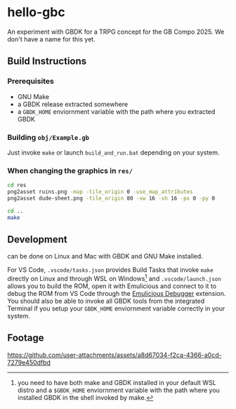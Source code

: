# hello-gbc

An experiment with GBDK for a TRPG concept for the GB Compo 2025. We don't have a name for this yet.

## Build Instructions

### Prerequisites

- GNU Make
- a GBDK release extracted somewhere
- a `GBDK_HOME` enviornment variable with the path where you extracted GBDK

### Building `obj/Example.gb`

Just invoke `make` or launch `build_and_run.bat` depending on your system.

### When changing the graphics in `res/`

```sh
cd res
png2asset ruins.png -map -tile_origin 0 -use_map_attributes
png2asset dude-sheet.png -tile_origin 80 -sw 16 -sh 16 -px 0 -py 0

cd ..
make
```

## Development

can be done on Linux and Mac with GBDK and GNU Make installed.

For VS Code, `.vscode/tasks.json` provides Build Tasks that invoke `make` directly
on Linux and through WSL on Windows[^1] and `.vscode/launch.json` allows you to
build the ROM, open it with Emulicious and connect to it to debug the ROM from
VS Code through the
[Emulicious Debugger](https://marketplace.visualstudio.com/items?itemName=emulicious.emulicious-debugger)
extension.
You should also be able to invoke all GBDK tools from the integrated Terminal
if you setup your `GBDK_HOME` enviornment variable correctly in your system.

[^1]: you need to have both make and GBDK installed in your default WSL distro
and a `$GBDK_HOME` enviornment variable with the path where you installed GBDK
in the shell invoked by make.

## Footage

<https://github.com/user-attachments/assets/a8d67034-f2ca-4366-a0cd-7279e450dfbd>
